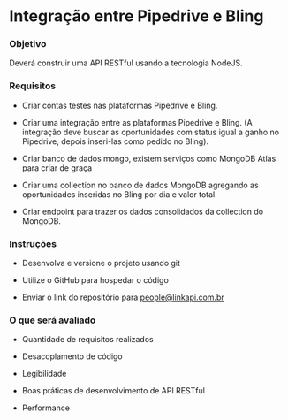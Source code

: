 # Integração entre Pipedrive e Bling

### Objetivo

Deverá construir uma API RESTful usando a tecnologia NodeJS.


### Requisitos

- Criar contas testes nas plataformas Pipedrive e Bling.

- Criar uma integração entre as plataformas Pipedrive e Bling. (A integração deve buscar as oportunidades com status igual a ganho no Pipedrive, depois inseri-las como pedido no Bling).

- Criar banco de dados mongo, existem serviços como MongoDB Atlas para criar de graça

- Criar uma collection no banco de dados MongoDB agregando as oportunidades inseridas no Bling por dia e valor total.

- Criar endpoint para trazer os dados consolidados da collection do MongoDB.


### Instruções

- Desenvolva e versione o projeto usando git

- Utilize o GitHub para hospedar o código

- Enviar o link do repositório para people@linkapi.com.br


### O que será avaliado

- Quantidade de requisitos realizados

- Desacoplamento de código

- Legibilidade

- Boas práticas de desenvolvimento de API RESTful

- Performance

